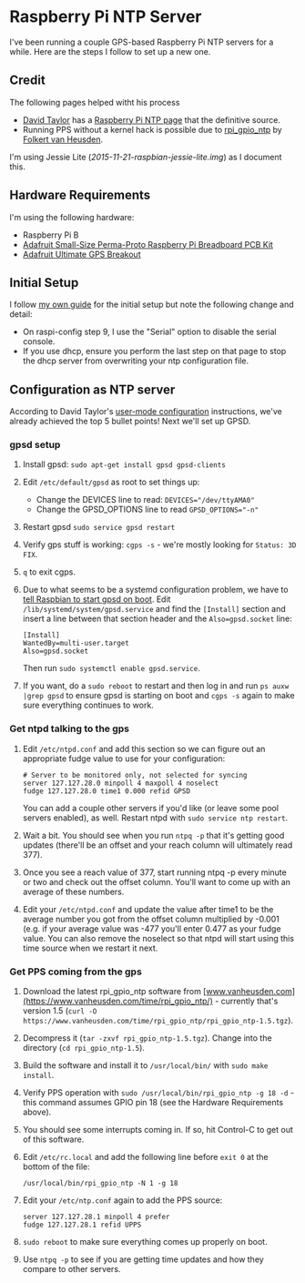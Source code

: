 Raspberry Pi NTP Server
===
I've been running a couple GPS-based Raspberry Pi NTP servers for a while. Here are the steps I follow to set up a new one.

Credit
---
The following pages helped witht his process

* [David Taylor](http://www.satsignal.eu/davids.html) has a [Raspberry Pi NTP page](http://www.satsignal.eu/ntp/Raspberry-Pi-NTP.html) that the definitive source.
* Running PPS without a kernel hack is possible due to [rpi_gpio_ntp](https://www.vanheusden.com/time/rpi_gpio_ntp/) by [Folkert van Heusden](https://www.vanheusden.com).

I'm using Jessie Lite (*2015-11-21-raspbian-jessie-lite.img*) as I document this.

Hardware Requirements
---
I'm using the following hardware:

* Raspberry Pi B
* [Adafruit Small-Size Perma-Proto Raspberry Pi Breadboard PCB Kit](https://www.adafruit.com/products/1171)
* [Adafruit Ultimate GPS Breakout](https://www.adafruit.com/products/746)

Initial Setup
---
I follow [my own guide](InitialSetup.md) for the initial setup but note the following change and detail:

* On raspi-config step 9, I use the "Serial" option to disable the serial console.
* If you use dhcp, ensure you perform the last step on that page to stop the dhcp server from overwriting your ntp configuration file.

Configuration as NTP server
---
According to David Taylor's [user-mode configuration](http://www.satsignal.eu/ntp/Raspberry-Pi-NTP.html#user-mode) instructions, we've already achieved the top 5 bullet points! Next we'll set up GPSD.

### gpsd setup

1. Install gpsd: `sudo apt-get install gpsd gpsd-clients`
2. Edit `/etc/default/gpsd` as root to set things up:
   * Change the DEVICES line to read: `DEVICES="/dev/ttyAMA0"`
   * Change the GPSD_OPTIONS line to read `GPSD_OPTIONS="-n"`
3. Restart gpsd `sudo service gpsd restart`
4. Verify gps stuff is working: `cgps -s` - we're mostly looking for `Status: 3D FIX`.
5. `q` to exit cgps.
6. Due to what seems to be a systemd configuration problem, we have to [tell Raspbian to start gpsd on boot](https://lists.debian.org/debian-user/2015/10/msg01281.html). Edit `/lib/systemd/system/gpsd.service` and find the `[Install]` section and insert a line between that section header and the `Also=gpsd.socket` line:

       [Install]
       WantedBy=multi-user.target
       Also=gpsd.socket
       
    Then run `sudo systemctl enable gpsd.service`.

7. If you want, do a `sudo reboot` to restart and then log in and run `ps auxw |grep gpsd` to ensure gpsd is starting on boot and `cgps -s` again to make sure everything continues to work.

### Get ntpd talking to the gps

1. Edit `/etc/ntpd.conf` and add this section so we can figure out an appropriate fudge value to use for your configuration:
   
       # Server to be monitored only, not selected for syncing
       server 127.127.28.0 minpoll 4 maxpoll 4 noselect
       fudge 127.127.28.0 time1 0.000 refid GPSD

   You can add a couple other servers if you'd like (or leave some pool servers enabled), as well. Restart ntpd with `sudo service ntp restart`.

2. Wait a bit. You should see when you run `ntpq -p` that it's getting good updates (there'll be an offset and your reach column will ultimately read 377).

3. Once you see a reach value of 377, start running ntpq -p every minute or two and check out the offset column. You'll want to come up with an average of these numbers.

4. Edit your `/etc/ntpd.conf` and update the value after time1 to be the average number you got from the offset column multiplied by -0.001 (e.g. if your average value was -477 you'll enter 0.477 as your fudge value. You can also remove the noselect so that ntpd will start using this time source when we restart it next.

### Get PPS coming from the gps

1. Download the latest rpi_gpio_ntp software from [www.vanheusden.com](https://www.vanheusden.com/time/rpi_gpio_ntp/) - currently that's version 1.5 (`curl -O https://www.vanheusden.com/time/rpi_gpio_ntp/rpi_gpio_ntp-1.5.tgz`).

2. Decompress it (`tar -zxvf rpi_gpio_ntp-1.5.tgz`). Change into the directory (`cd rpi_gpio_ntp-1.5`).

3. Build the software and install it to `/usr/local/bin/` with `sudo make install`.

4. Verify PPS operation with `sudo /usr/local/bin/rpi_gpio_ntp -g 18 -d` - this command assumes GPIO pin 18 (see the Hardware Requirements above).

5. You should see some interrupts coming in. If so, hit Control-C to get out of this software.

6. Edit `/etc/rc.local` and add the following line before `exit 0` at the bottom of the file:

       /usr/local/bin/rpi_gpio_ntp -N 1 -g 18

7. Edit your `/etc/ntp.conf` again to add the PPS source:

       server 127.127.28.1 minpoll 4 prefer
       fudge 127.127.28.1 refid UPPS

8. `sudo reboot` to make sure everything comes up properly on boot.

9. Use `ntpq -p` to see if you are getting time updates and how they compare to other servers.